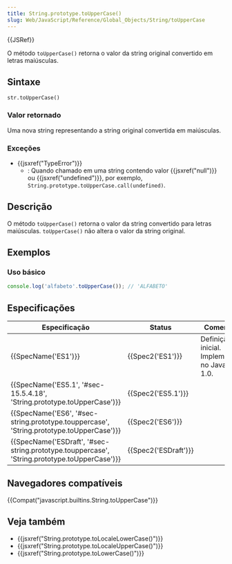 ```yaml
---
title: String.prototype.toUpperCase()
slug: Web/JavaScript/Reference/Global_Objects/String/toUpperCase
---
```

{{JSRef}}

O método `toUpperCase()` retorna o valor da string original convertido em letras maiúsculas.

## Sintaxe

```
str.toUpperCase()
```

### Valor retornado

Uma nova string representando a string original convertida em maiúsculas.

### Exceções

- {{jsxref("TypeError")}}
  - : Quando chamado em uma string contendo valor {{jsxref("null")}} ou {{jsxref("undefined")}}, por exemplo, `String.prototype.toUpperCase.call(undefined)`.

## Descrição

O método `toUpperCase()` retorna o valor da string convertido para letras maiúsculas. `toUpperCase()` não altera o valor da string original.

## Exemplos

### Uso básico

```js
console.log('alfabeto'.toUpperCase()); // 'ALFABETO'
```

## Especificações

| Especificação                                                                                                                | Status                       | Comentário                                         |
| ---------------------------------------------------------------------------------------------------------------------------- | ---------------------------- | -------------------------------------------------- |
| {{SpecName('ES1')}}                                                                                                     | {{Spec2('ES1')}}         | Definição inicial. Implementado no JavaScript 1.0. |
| {{SpecName('ES5.1', '#sec-15.5.4.18', 'String.prototype.toUpperCase')}}                             | {{Spec2('ES5.1')}}     |                                                    |
| {{SpecName('ES6', '#sec-string.prototype.touppercase', 'String.prototype.toUpperCase')}}         | {{Spec2('ES6')}}         |                                                    |
| {{SpecName('ESDraft', '#sec-string.prototype.touppercase', 'String.prototype.toUpperCase')}} | {{Spec2('ESDraft')}} |                                                    |

## Navegadores compatíveis

{{Compat("javascript.builtins.String.toUpperCase")}}

## Veja também

- {{jsxref("String.prototype.toLocaleLowerCase()")}}
- {{jsxref("String.prototype.toLocaleUpperCase()")}}
- {{jsxref("String.prototype.toLowerCase()")}}
